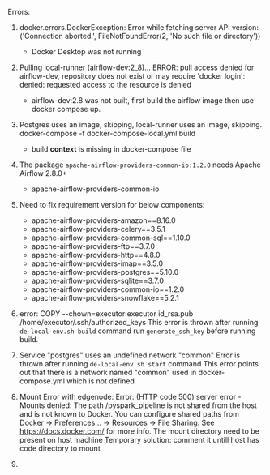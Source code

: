 Errors:
1. docker.errors.DockerException: Error while fetching server API version: ('Connection aborted.', FileNotFoundError(2, 'No such file or directory'))
   - Docker Desktop was not running

2. Pulling local-runner (airflow-dev:2_8)... ERROR: pull access denied for airflow-dev, repository does not exist or may require 'docker login': denied: requested access to the resource is denied
   - airflow-dev:2.8 was not built, first build the airflow image then use docker compose up.

3. Postgres uses an image, skipping, local-runner uses an image, skipping. docker-compose -f docker-compose-local.yml build
   - build **context** is missing in docker-compose file

4. The package `apache-airflow-providers-common-io:1.2.0` needs Apache Airflow 2.8.0+
   - apache-airflow-providers-common-io
5. Need to fix requirement version for below components:
   - apache-airflow-providers-amazon==8.16.0
   - apache-airflow-providers-celery==3.5.1 
   - apache-airflow-providers-common-sql==1.10.0 
   - apache-airflow-providers-ftp==3.7.0 
   - apache-airflow-providers-http==4.8.0 
   - apache-airflow-providers-imap==3.5.0 
   - apache-airflow-providers-postgres==5.10.0 
   - apache-airflow-providers-sqlite==3.7.0 
   - apache-airflow-providers-common-io==1.2.0
   - apache-airflow-providers-snowflake==5.2.1

6. error: COPY --chown=executor:executor id_rsa.pub /home/executor/.ssh/authorized_keys
    This error is thrown after running `de-local-env.sh build` command 
    run `generate_ssh_key` before running build. 



7. Service "postgres" uses an undefined network "common"
    Error is thrown after running `de-local-env.sh start` command
    This error points out that there is a network named "common" used in docker-compose.yml which is not defined

8. Mount Error with edgenode: Error: (HTTP code 500) server error - Mounts denied: The path /pyspark_pipeline is not shared from the host and is not known to Docker. You can configure shared paths from Docker -> Preferences... -> Resources -> File Sharing. See https://docs.docker.com/ for more info.
    The mount directory need to be present on host machine
    Temporary solution: comment it untill host has code directory to mount

9. 